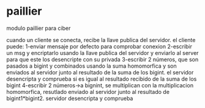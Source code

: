 # paillier
 modulo paillier para ciber

 cuando un cliente se conecta, recibe la llave publica del servidor.
 el cliente puede: 
   1-enviar mensaje por defecto para comprobar conexion 
   2-escribir un msg y encriptarlo usando la llave publica del servidor y enviarlo al server para que este los desencripte con su privada
   3-escribir 2 números, que son pasados a bigint y combinados usando la suma homomorfica y son enviados al servidor junto al resultado de la suma de los bigint. el servidor desencripta y comprueba si es          igual al resultado recibido de la suma de los bigint
   4-escribir 2 números->a bignint, se multiplican con la multiplicacion homomorfica, resutlado enviado al servidor junto al resultado de bigint1*bigint2. servidor desencripta y comprueba
